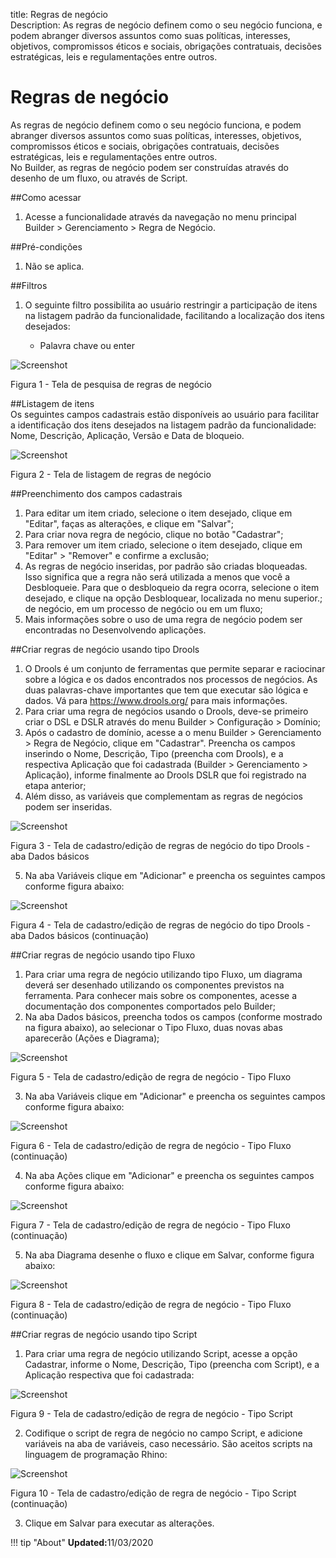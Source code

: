 title: Regras de negócio    
Description: As regras de negócio definem como o seu negócio funciona, e podem abranger diversos assuntos como suas políticas, interesses, objetivos, compromissos éticos e sociais, obrigações contratuais, decisões estratégicas, leis e regulamentações entre outros.   

# Regras de negócio  

As regras de negócio definem como o seu negócio funciona, e podem abranger diversos assuntos como suas políticas, interesses, objetivos, compromissos éticos e sociais, obrigações contratuais, decisões estratégicas, leis e regulamentações entre outros.    
No Builder, as regras de negócio podem ser construídas através do desenho de um fluxo, ou através de Script.      

##Como acessar  

1.	Acesse a funcionalidade através da navegação no menu principal Builder > Gerenciamento > Regra de Negócio.      

##Pré-condições

1.	Não se aplica.    

##Filtros

1.	O seguinte filtro possibilita ao usuário restringir a participação de itens na listagem padrão da funcionalidade, facilitando a localização dos itens desejados:

    *  Palavra chave ou enter    

![Screenshot](images/business-rule-filter.png)

Figura 1 - Tela de pesquisa de regras de negócio    

##Listagem de itens    
Os seguintes campos cadastrais estão disponíveis ao usuário para facilitar a identificação dos itens desejados na listagem padrão da funcionalidade: Nome, Descrição, Aplicação, Versão e Data de bloqueio.    

![Screenshot](images/business-rule-item.png) 

Figura 2 - Tela de listagem de regras de negócio  

##Preenchimento dos campos cadastrais

  1. Para editar um item criado, selecione o item desejado, clique em "Editar", faças as alterações, e clique em "Salvar";    
  2. Para criar nova regra de negócio, clique no botão "Cadastrar";    
  3. Para remover um item criado, selecione o item desejado, clique em "Editar" > "Remover" e confirme a exclusão;    
  4. As regras de negócio inseridas, por padrão são criadas bloqueadas. Isso significa que a regra não será utilizada a menos que você a Desbloqueie. Para que o desbloqueio da regra ocorra, selecione o item desejado, e clique na opção Desbloquear, localizada no menu superior.; de negócio, em um processo de negócio ou em um fluxo;    
  5. Mais informações sobre o uso de uma regra de negócio podem ser encontradas no Desenvolvendo aplicações.    


##Criar regras de negócio usando tipo Drools

  1. O Drools é um conjunto de ferramentas que permite separar e raciocinar sobre a lógica e os dados encontrados nos processos de negócios. As duas palavras-chave importantes que tem que executar são lógica e dados. Vá para https://www.drools.org/ para mais informações.    
  2. Para criar uma regra de negócios usando o Drools, deve-se primeiro criar o DSL e DSLR através do menu Builder > Configuração > Domínio;    
  3. Após o cadastro de domínio, acesse a o menu Builder > Gerenciamento > Regra de Negócio, clique em "Cadastrar".  Preencha os campos inserindo o Nome, Descrição, Tipo (preencha com Drools), e a respectiva Aplicação que foi cadastrada (Builder > Gerenciamento > Aplicação), informe finalmente ao Drools DSLR que foi registrado na etapa anterior;    
  4. Além disso, as variáveis que complementam as regras de negócios podem ser inseridas.    

   ![Screenshot](images/business-rule-drools.png)
   
   Figura 3 - Tela de cadastro/edição de regras de negócio do tipo Drools - aba Dados básicos    

  5. Na aba Variáveis clique em "Adicionar" e preencha os seguintes campos conforme figura abaixo:  

![Screenshot](images/business-rule-variables.png)

Figura 4 - Tela de cadastro/edição de regras de negócio do tipo Drools - aba Dados básicos (continuação)  

##Criar regras de negócio usando tipo Fluxo

  1. Para criar uma regra de negócio utilizando tipo Fluxo, um diagrama deverá ser desenhado utilizando os componentes previstos na ferramenta. Para conhecer mais sobre os componentes, acesse a documentação dos componentes comportados pelo Builder;    
  2. Na aba Dados básicos, preencha todos os campos (conforme mostrado na figura abaixo), ao selecionar o Tipo Fluxo, duas novas abas aparecerão (Ações e Diagrama);  

   ![Screenshot](images/business-rule-flow.png)  
    
   Figura 5 - Tela de cadastro/edição de regra de negócio - Tipo Fluxo  

  3. Na aba Variáveis clique em "Adicionar" e preencha os seguintes campos conforme figura abaixo:    

   ![Screenshot](images/business-rule-flowType.png)
   
   Figura 6 - Tela de cadastro/edição de regra de negócio - Tipo Fluxo (continuação)   

  4. Na aba Ações clique em "Adicionar" e preencha os seguintes campos conforme figura abaixo:    

   ![Screenshot](images/business-rule-flowType2.png)
    
   Figura 7 - Tela de cadastro/edição de regra de negócio - Tipo Fluxo (continuação)    

  5. Na aba Diagrama desenhe o fluxo e clique em Salvar, conforme figura abaixo:  

![Screenshot](images/business-rule-flowType3.png)

Figura 8 - Tela de cadastro/edição de regra de negócio - Tipo Fluxo (continuação)  

##Criar regras de negócio usando tipo Script    

  1. Para criar uma regra de negócio utilizando Script, acesse a opção Cadastrar, informe o Nome, Descrição, Tipo (preencha com Script), e a Aplicação respectiva que foi cadastrada:    

   ![Screenshot](images/business-rule-script.png)
    
   Figura 9 - Tela de cadastro/edição de regra de negócio - Tipo Script    

  2. Codifique o script de regra de negócio no campo Script, e adicione variáveis na aba de variáveis, caso necessário. São aceitos scripts na linguagem de programação Rhino:  

   ![Screenshot](images/business-rule-script2.png)
    
   Figura 10 - Tela de cadastro/edição de regra de negócio - Tipo Script (continuação)    

  3. Clique em Salvar para executar as alterações.    

!!! tip "About"
    <b>Updated:</b>11/03/2020
